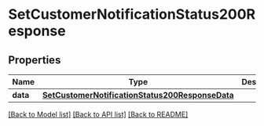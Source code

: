 # SetCustomerNotificationStatus200Response

## Properties
Name | Type | Description | Notes
------------ | ------------- | ------------- | -------------
**data** | [**SetCustomerNotificationStatus200ResponseData**](SetCustomerNotificationStatus200ResponseData.md) |  | [optional] 

[[Back to Model list]](../README.md#documentation-for-models) [[Back to API list]](../README.md#documentation-for-api-endpoints) [[Back to README]](../README.md)


